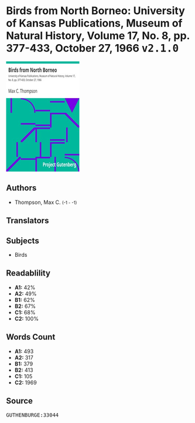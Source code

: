 # Birds from North Borneo: University of Kansas Publications, Museum of Natural History, Volume 17, No. 8, pp. 377-433, October 27, 1966 <kbd>v2.1.0</kbd>

![](./cover.medium.jpg "")

## Authors


 - Thompson, Max C. <small>(-1 - -1)</small>

## Translators



## Subjects


 - Birds

## Readablility


 - **A1:** 42%
 - **A2:** 49%
 - **B1:** 62%
 - **B2:** 67%
 - **C1:** 68%
 - **C2:** 100%

## Words Count


 - **A1:** 493
 - **A2:** 317
 - **B1:** 379
 - **B2:** 413
 - **C1:** 105
 - **C2:** 1969

## Source


<kbd>GUTHENBURGE:33044</kbd>
